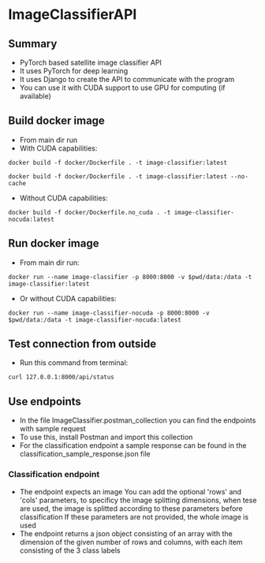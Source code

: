 # ImageClassifierAPI
## Summary
- PyTorch based satellite image classifier API
- It uses PyTorch for deep learning
- It uses Django to create the API to communicate with the program
- You can use it with CUDA support to use GPU for computing (if available)

## Build docker image
- From main dir run
- With CUDA capabilities:
```
docker build -f docker/Dockerfile . -t image-classifier:latest
```

```
docker build -f docker/Dockerfile . -t image-classifier:latest --no-cache
```

- Without CUDA capabilities:
```
docker build -f docker/Dockerfile.no_cuda . -t image-classifier-nocuda:latest
```

## Run docker image
- From main dir run:

```
docker run --name image-classifier -p 8000:8000 -v $pwd/data:/data -t image-classifier:latest
```


- Or without CUDA capabilities:
```
docker run --name image-classifier-nocuda -p 8000:8000 -v $pwd/data:/data -t image-classifier-nocuda:latest
```

## Test connection from outside
- Run this command from terminal:
```
curl 127.0.0.1:8000/api/status
```

## Use endpoints
- In the file ImageClassifier.postman_collection you can find the endpoints with sample request
- To use this, install Postman and import this collection
- For the classification endpoint a sample response can be found in the classification_sample_response.json file

### Classification endpoint
- The endpoint expects an image
You can add the optional 'rows' and 'cols' parameters, to specificy the image splitting dimensions, when tese are used, the image is splitted according to these parameters before classification
If these parameters are not provided, the whole image is used
- The endpoint returns a json object consisting of an array with the dimension of the given number of rows and columns, with each item consisting of the 3 class labels